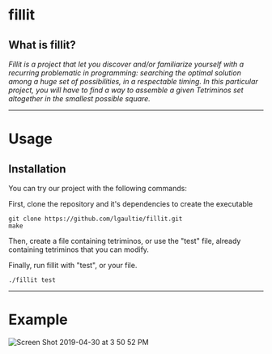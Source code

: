 fillit
===

## What is fillit?
*Fillit is a project that let you discover and/or familiarize yourself with a recurring problematic in programming: searching the optimal solution among a huge set of possibilities, in a respectable timing. In this particular project, you will have to find a way to assemble a given Tetriminos set altogether in the smallest possible square.*

---

Usage
===
## Installation

You can try our project with the following commands:

First, clone the repository and it's dependencies to create the executable

```
git clone https://github.com/lgaultie/fillit.git
make
```
Then, create a file containing tetriminos, or use the "test" file, already containing tetriminos that you can modify.

Finally, run fillit with "test", or your file.

```
./fillit test
```

---
Example
===

![Screen Shot 2019-04-30 at 3 50 52 PM](https://user-images.githubusercontent.com/45974214/56966711-fcde4100-6b5f-11e9-9fd7-b0701f10dd07.png)

